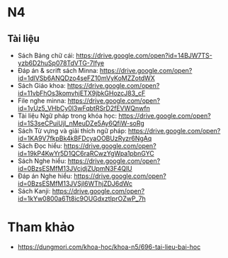 # N4

## Tài liệu
* Sách Bảng chữ cái: https://drive.google.com/open?id=14BJW7TS-yzb6D2huSp078TdVTG-7Ifye
* Đáp án & scrift sách Minna: https://drive.google.com/open?id=1dlVSb6ANQDzo4seFZ10mVyKoMZZotdWX
* Sách Giáo khoa: https://drive.google.com/open?id=11vbFhOs3komvhjETX9jbkGHozcJ83_cF
* File nghe minna: https://drive.google.com/open?id=1yUz5_VHbCy0l3wFqbtRSrD2fEVWQnwfn
* Tài liệu Ngữ pháp trong khóa học: https://drive.google.com/open?id=1S3seCPuiUjI_nMeuDZe5Ay6QfiW-soRg
* Sách Từ vựng và giải thích ngữ pháp: https://drive.google.com/open?id=1KA9V7fkpBk4kBFDcyaOOBUzRyzr6NgAq
* Sách Đọc hiểu: https://drive.google.com/open?id=19kP4KwYr5D1QC6raRCwzYgWpa1pbnGYC
* Sách Nghe hiểu: https://drive.google.com/open?id=0BzsESMfM13JVcjdjZUpmN3F4QlU
* Đáp án Nghe hiểu: https://drive.google.com/open?id=0BzsESMfM13JVSjl6WThjZDJ6dWc
* Sách Kanji: https://drive.google.com/open?id=1kYw0800a6Tt8ic9OUGdxztIprOZwP_7h

# Tham khảo
* https://dungmori.com/khoa-hoc/khoa-n5/696-tai-lieu-bai-hoc